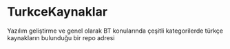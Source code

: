 # TurkceKaynaklar
Yazılım geliştirme ve genel olarak BT konularında çeşitli kategorilerde türkçe kaynakların bulunduğu bir repo adresi
